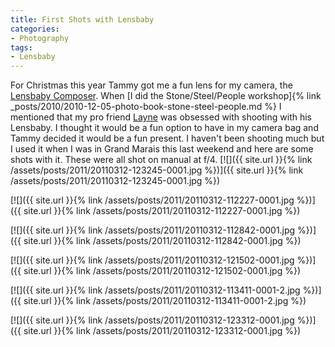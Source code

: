 ```yaml
---
title: First Shots with Lensbaby
categories:
- Photography
tags:
- Lensbaby
---
```


For Christmas this year Tammy got me a fun lens for my camera, the [Lensbaby Composer](http://www.lensbaby.com/lenses-composer.php). When [I did the Stone/Steel/People workshop]{% link _posts/2010/2010-12-05-photo-book-stone-steel-people.md %} I mentioned that my pro friend [Layne](http://www.laynekennedy.com/) was obsessed with shooting with his Lensbaby. I thought it would be a fun option to have in my camera bag and Tammy decided it would be a fun present. I haven't been shooting much but I used it when I was in Grand Marais this last weekend and here are some shots with it. These were all shot on manual at f/4.
[![]({{ site.url }}{% link /assets/posts/2011/20110312-123245-0001.jpg %})]({{ site.url }}{% link /assets/posts/2011/20110312-123245-0001.jpg %})
<!-- more -->

[![]({{ site.url }}{% link /assets/posts/2011/20110312-112227-0001.jpg %})]({{ site.url }}{% link /assets/posts/2011/20110312-112227-0001.jpg %})

[![]({{ site.url }}{% link /assets/posts/2011/20110312-112842-0001.jpg %})]({{ site.url }}{% link /assets/posts/2011/20110312-112842-0001.jpg %})

[![]({{ site.url }}{% link /assets/posts/2011/20110312-121502-0001.jpg %})]({{ site.url }}{% link /assets/posts/2011/20110312-121502-0001.jpg %})

[![]({{ site.url }}{% link /assets/posts/2011/20110312-113411-0001-2.jpg %})]({{ site.url }}{% link /assets/posts/2011/20110312-113411-0001-2.jpg %})

[![]({{ site.url }}{% link /assets/posts/2011/20110312-123312-0001.jpg %})]({{ site.url }}{% link /assets/posts/2011/20110312-123312-0001.jpg %})
